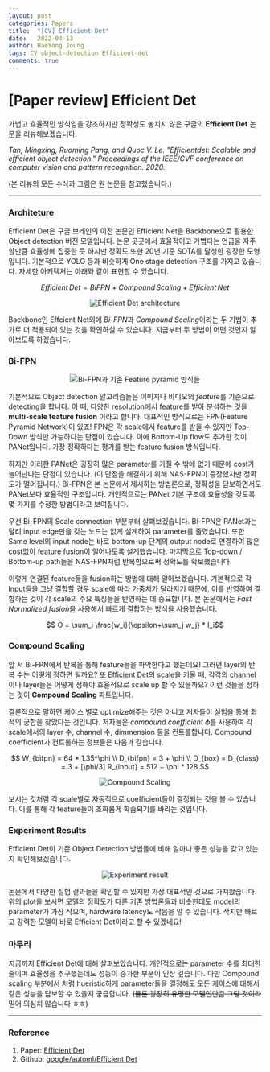 ```yaml
---
layout: post
categories: Papers
title:  "[CV] Efficient Det"
date:   2022-04-13
author: HaeYong Joung
tags: CV object-detection Efficient-det
comments: true
---
```


[Paper review] Efficient Det
===============

가볍고 효율적인 방식임을 강조하지만 정확성도 놓치지 않은 구글의 **Efficient Det** 논문을 리뷰해보겠습니다. 

*Tan, Mingxing, Ruoming Pang, and Quoc V. Le. "Efficientdet: Scalable and efficient object detection." Proceedings of the IEEE/CVF conference on computer vision and pattern recognition. 2020.*

(본 리뷰의 모든 수식과 그림은 원 논문을 참고했습니다.)

- - -

### Architeture
Efficient Det은 구글 브레인의 이전 논문인 Efficient Net을 Backbone으로 활용한 Object detection 버전 모델입니다. 논문 곳곳에서 효율적이고 가볍다는 언급을 자주 할만큼 효율성에 집중한 듯 하지만 정확도 또한 20년 기준 SOTA를 달성한 굉장한 모형입니다. 기본적으로 YOLO 등과 비슷하게 One stage detection 구조를 가지고 있습니다. 자세한 아키텍처는 아래와 같이 표현할 수 있습니다.

$$ Efficient\, Det = BiFPN + Compound\, Scaling + Efficient\, Net$$

<p align="center">
  <img src="https://decision-J.github.io/assets/computer_vision/Effcient_Det/architecture.PNG" alt="Efficient Det architecture"/>
</p>

Backbone인 Effcient Net외에 *Bi-FPN*과 *Compound Scaling*이라는 두 기법이 추가로 더 적용되어 있는 것을 확인하실 수 있습니다. 지금부터 두 방법이 어떤 것인지 알아보도록 하겠습니다.

### Bi-FPN
<p align="center">
  <img src="https://decision-J.github.io/assets/computer_vision/Effcient_Det/bifpn.PNG" alt="Bi-FPN과 기존 Feature pyramid 방식들"/>
</p>

기본적으로 Object detection 알고리즘들은 이미지나 비디오의 *feature*를 기준으로 detecting을 합니다. 이 때, 다양한 resolution에서 feature를 받아 분석하는 것을 **multi-scale feature fusion** 이라고 합니다. 대표적인 방식으로는 FPN(Feature Pyramid Network)이 있죠! FPN은 각 scale에서 feature를 받을 수 있지만 Top-Down 방식만 가능하다는 단점이 있습니다. 이에 Bottom-Up flow도 추가한 것이 PANet입니다. 가장 정확하다는 평가를 받는 feature fusion 방식입니다. 

하지만 이러한 PANet은 굉장히 많은 parameter를 가질 수 밖에 없기 때문에 cost가 늘어난다는 단점이 있습니다. (이 단점을 해결하기 위해 NAS-FPN이 등장했지만 정확도가 떨어집니다.) Bi-FPN은 본 논문에서 제시하는 방법론으로, 정확성을 담보하면서도 PANet보다 효율적인 구조입니다. 개인적으로는 PANet 기본 구조에 효율성을 갖도록 몇 가지를 수정한 방법이라고 보여집니다. 

우선 Bi-FPN의 Scale connection 부분부터 살펴보겠습니다. Bi-FPN은 PANet과는 달리 input edge만을 갖는 노드는 없게 설계하여 parameter를 줄였습니다. 또한 Same level의 input node는 바로 bottom-up 단계의 output node로 연결하여 많은 cost없이 feature fusion이 일어나도록 설계했습니다. 마지막으로 Top-down / Bottom-up path들을 NAS-FPN처럼 반복함으로써 정확도를 확보했습니다.

이렇게 연결된 feature들을 fusion하는 방법에 대해 알아보겠습니다. 기본적으로 각 Input들을 그냥 결합할 경우 scale에 따라 가중치가 달라지기 때문에, 이를 반영하여 결합하는 것이 각 scale의 주요 특징들을 반영하는 데 중요합니다. 본 논문에서는 *Fast Normalized fusion*을 사용해서 빠르게 결합하는 방식을 사용했습니다.

$$ O = \sum_i \frac{w_i}{\epsilon+\sum_j w_j} * I_i$$

### Compound Scaling
앞 서 Bi-FPN에서 반복을 통해 feature들을 파악한다고 했는데요! 그러면 layer의 반복 수는 어떻게 정하면 될까요? 또 Efficient Det의 scale을 키울 때, 각각의 channel이나 layer들은 어떻게 정해야 효율적으로 scale up 할 수 있을까요? 이런 것들을 정하는 것이 **Compound Scaling** 파트입니다.

결론적으로 말하면 케이스 별로 optimize해주는 것은 아니고 저자들이 실험을 통해 최적의 궁합을 찾았다는 것입니다. 저자들은 *compound coefficient* $\phi$를 사용하여 각 scale에서의 layer 수, channel 수, dimmension 등을 컨트롤합니다. Compound coefficient가 컨트롤하는 정보들은 다음과 같습니다.

$$
W_{bifpn} = 64 * 1.35^\phi \\ 
D_{bifpn} = 3 + \phi \\
D_{box} = D_{class} = 3 + [\phi/3]
R_{input} = 512 + \phi * 128
$$

<p align="center">
  <img src="https://decision-J.github.io/assets/computer_vision/Effcient_Det/compound.PNG" alt="Compound Scaling"/>
</p>

보시는 것처럼 각 scale별로 자동적으로 coefficient들이 결정되는 것을 볼 수 있습니다. 이를 통해 각 feature들이 조화롭게 학습되기를 바라는 것입니다.


### Experiment Results
Efficient Det이 기존 Object Detection 방법들에 비해 얼마나 좋은 성능을 갖고 있는지 확인해보겠습니다. 

<p align="center">
  <img src="https://decision-J.github.io/assets/computer_vision/Effcient_Det/result.PNG" alt="Experiment result"/>
</p>

논문에서 다양한 실험 결과들을 확인할 수 있지만 가장 대표적인 것으로 가져왔습니다. 위의 plot을 보시면 모델의 정확도가 다른 기존 방법론들과 비슷한데도 model의 parameter가 가장 작으며, hardware latency도 작음을 알 수 있습니다. 작지만 빠르고 강력한 모델이 바로 Efficient Det이라고 할 수 있겠네요!

### 마무리
지금까지 Efficient Det에 대해 살펴보았습니다. 개인적으로는 parameter 수를 최대한 줄이며 효율성을 추구했는데도 성능이 증가한 부분이 인상 깊습니다. 다만 Compound scaling 부분에서 처럼 hueristic하게 parameter들을 결정해도 모든 케이스에 대해서 같은 성능을 담보할 수 있을지 궁금합니다. ~~(물론 굉장히 유명한 모델인만큼 그럴 것이라 믿어 의심치 않습니다 ㅎㅎ)~~



- - -
### Reference

1. Paper: [Efficient Det](https://openaccess.thecvf.com/content_CVPR_2020/papers/Tan_EfficientDet_Scalable_and_Efficient_Object_Detection_CVPR_2020_paper.pdf)
2. Github: [google/automl/Efficient Det](https://github.com/google/automl/tree/master/efficientdet)
